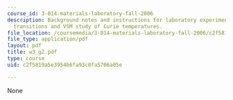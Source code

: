 ```yaml
---
course_id: 3-014-materials-laboratory-fall-2006
description: Background notes and instructions for laboratory experiments on ferromagnetic
  transitions and VSM study of Curie temperatures.
file_location: /coursemedia/3-014-materials-laboratory-fall-2006/c2f5819a5e3954b6fa93c0fa5706a05e_w3_g2.pdf
file_type: application/pdf
layout: pdf
title: w3_g2.pdf
type: course
uid: c2f5819a5e3954b6fa93c0fa5706a05e

---
```

None